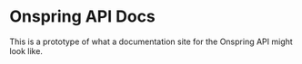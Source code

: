 # Onspring API Docs

This is a prototype of what a documentation site for the Onspring API might look like.
